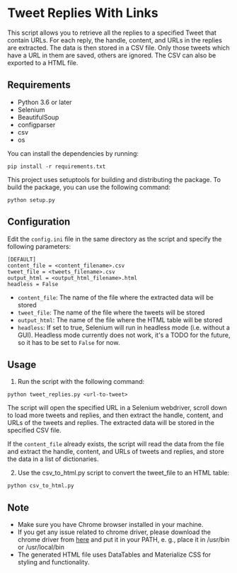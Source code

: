# Tweet Replies With Links

This script allows you to retrieve all the replies to a specified Tweet that contain URLs. For each reply, the handle, content, and URLs in the replies are extracted. The data is then stored in a CSV file. Only those tweets which have a URL in them are saved, others are ignored. The CSV can also be exported to a HTML file.

## Requirements

- Python 3.6 or later
- Selenium
- BeautifulSoup
- configparser
- csv
- os

You can install the dependencies by running:
```
pip install -r requirements.txt
```
This project uses setuptools for building and distributing the package. To build the package, you can use the following command:
```
python setup.py
```

## Configuration

Edit the `config.ini` file in the same directory as the script and specify the following parameters:
```
[DEFAULT]
content_file = <content_filename>.csv
tweet_file = <tweets_filename>.csv
output_html = <output_html_filename>.html
headless = False
```
- `content_file`: The name of the file where the extracted data will be stored
- `tweet_file`: The name of the file where the tweets will be stored
- `output_html`: The name of the file where the HTML table will be stored
- `headless`: If set to true, Selenium will run in headless mode (i.e. without a GUI). Headless mode currently does not work, it's a TODO for the future, so it has to be set to `False` for now.

## Usage

1. Run the script with the following command:
```
python tweet_replies.py <url-to-tweet>
```
The script will open the specified URL in a Selenium webdriver, scroll down to load more tweets and replies, and then extract the handle, content, and URLs of the tweets and replies. The extracted data will be stored in the specified CSV file.

If the `content_file` already exists, the script will read the data from the file and extract the handle, content, and URLs of tweets and replies, and store the data in a list of dictionaries.

2. Use the csv_to_html.py script to convert the tweet_file to an HTML table:
```
python csv_to_html.py
```

## Note

- Make sure you have Chrome browser installed in your machine.
- If you get any issue related to chrome driver, please download the chrome driver from [here](https://sites.google.com/a/chromium.org/chromedriver/downloads) and put it in your PATH, e. g., place it in /usr/bin or /usr/local/bin
- The generated HTML file uses DataTables and Materialize CSS for styling and functionality.